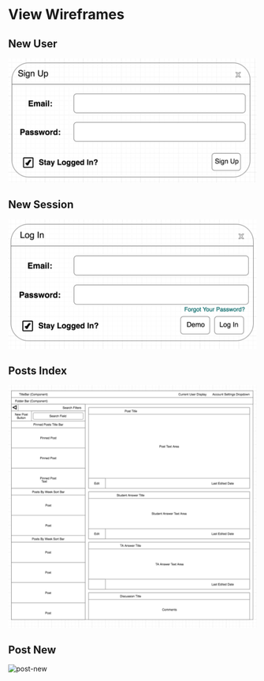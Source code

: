 # View Wireframes

## New User
![new-user]

## New Session
![new-session]

## Posts Index
![posts]

## Post New
![post-new]


[new-user]: ./wireframes/new_user.png
[new-session]: ./wireframes/new_session.png
[posts]: ./wireframes/root_posts.png
[post-new]: ./wireframes/root_new_post
